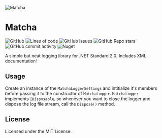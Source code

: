 ![Matcha](https://user-images.githubusercontent.com/51166756/167296398-592d7c48-adc2-489c-8e96-5ca4944fb192.png)
# Matcha

![GitHub](https://img.shields.io/github/license/analogfeelings/matcha?label=License&style=flat-square)
![Lines of code](https://img.shields.io/tokei/lines/github/analogfeelings/matcha?label=Total%20Lines&style=flat-square)
![GitHub issues](https://img.shields.io/github/issues/analogfeelings/matcha?label=Issues&style=flat-square)
![GitHub Repo stars](https://img.shields.io/github/stars/analogfeelings/matcha?label=Stars&style=flat-square)
![GitHub commit activity](https://img.shields.io/github/commit-activity/w/analogfeelings/matcha?label=Commit%20Activity&style=flat-square)
![Nuget](https://img.shields.io/nuget/v/MatchaLogger?label=NuGet&style=flat-square)

A simple but neat logging library for .NET Standard 2.0. Includes XML documentation!

## Usage
Create an instance of the `MatchaLoggerSettings` and intitialize it's members before passing it to the constructor of `MatchaLogger`. `MatchaLogger` implements `IDisposable`, so whenever you want to close the logger and dispose the log file stream, call the `Dispose()` method.

## License
Licensed under the MIT License.
